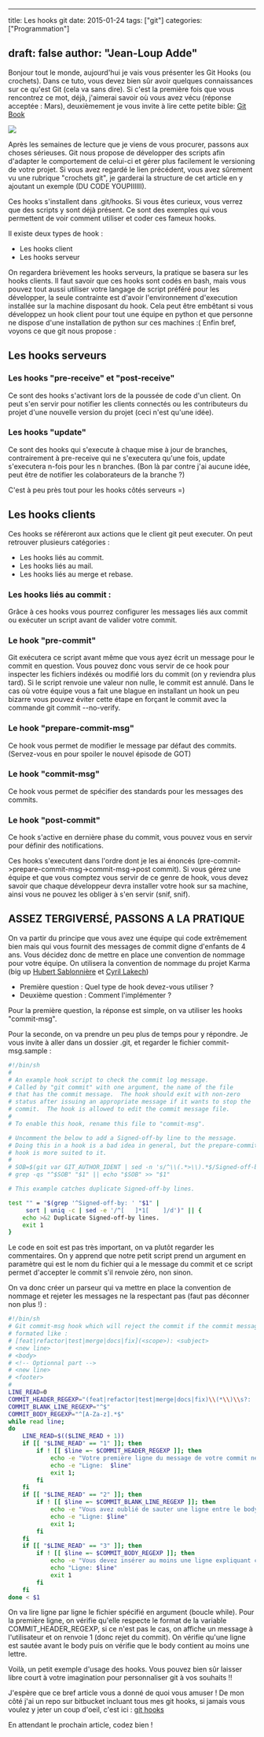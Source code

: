 
---
title: Les hooks git
date: 2015-01-24
tags: ["git"]
categories: ["Programmation"]

draft: false
author: "Jean-Loup Adde"
---

Bonjour tout le monde, aujourd'hui je vais vous présenter les
Git Hooks (ou crochets). Dans ce tuto, vous devez bien sûr avoir
quelques connaissances sur ce qu'est Git (cela va sans dire). Si c'est
la première fois que vous rencontrez ce mot, déjà, j'aimerai savoir où
vous avez vécu (réponse acceptée : Mars), deuxièmement je vous invite à
lire cette petite bible: [Git Book](http://git-scm.com/book/fr)

![](/post_preview/20150322_141530_git-blog-banner.png)

Après les semaines de lecture que je viens de vous procurer,
passons aux choses sérieuses. Git nous propose de développer des scripts
afin d'adapter le comportement de celui-ci et gérer plus facilement le
versioning de votre projet. Si vous avez regardé le lien précédent, vous
avez sûrement vu une rubrique "crochets git", je garderai la
structure de cet article en y ajoutant un exemple (DU CODE YOUPIIIIII).

Ces hooks s'installent dans .git/hooks. Si vous êtes curieux, vous
verrez que des scripts y sont déjà présent. Ce sont des exemples qui
vous permettent de voir comment utiliser et coder ces fameux
hooks.


 Il existe deux types de hook :

-   Les hooks client
-   Les hooks serveur

On regardera brièvement les hooks serveurs, la pratique se basera sur
les hooks clients. Il faut savoir que ces hooks sont codés en bash, mais
vous pouvez tout aussi utiliser votre langage de script préféré pour les
développer, la seule contrainte est d'avoir l'environnement
d'execution installée sur la machine disposant du hook. Cela peut être
embêtant si vous développez un hook client pour tout une équipe en
python et que personne ne dispose d'une installation de python
sur ces machines :( Enfin bref, voyons ce que git nous propose :

Les hooks serveurs
------------------

### Les hooks "pre-receive" et "post-receive"

Ce sont des hooks s'activant lors de la poussée de code d'un client.
On peut s'en servir pour notifier les clients connectés ou les
contributeurs du projet d'une nouvelle version du projet (ceci n'est
qu'une idée).

### Les hooks "update"

Ce sont des hooks qui s'execute à chaque mise à jour de branches,
contrairement à pre-receive qui ne s'executera qu'une fois, update
s'executera n-fois pour les n branches. (Bon là par contre j'ai aucune
idée, peut être de notifier les colaborateurs de la branche ?)

C'est à peu près tout pour les hooks côtés serveurs =)

Les hooks clients
-----------------------------

Ces hooks se référeront aux actions que le client git peut
executer. On peut retrouver plusieurs catégories :

-   Les hooks liés au commit.
-   Les hooks liés au mail.
-   Les hooks liés au merge et rebase.

### Les hooks liés au commit :

Grâce à ces hooks vous pourrez configurer les messages liés aux commit
ou exécuter un script avant de valider votre commit.

### Le hook "pre-commit"

Git exécutera ce script avant même que vous ayez écrit un message pour
le commit en question. Vous pouvez donc vous servir de ce hook pour
inspecter les fichiers indéxés ou modifié lors du commit (on y reviendra
plus tard). Si le script renvoie une valeur non nulle, le commit est
annulé. Dans le cas où votre équipe vous a fait une blague en installant
un hook un peu bizarre vous pouvez éviter cette étape en forçant le
commit avec la commande git commit --no-verify.

### Le hook "prepare-commit-msg"

Ce hook vous permet de modifier le message par défaut des commits.
(Servez-vous en pour spoiler le nouvel épisode de GOT)

### Le hook "commit-msg"

Ce hook vous permet de spécifier des standards pour les messages des
commits.

### Le hook "post-commit"

Ce hook s'active en dernière phase du commit, vous pouvez vous en
servir pour définir des notifications.

Ces hooks s'executent dans l'ordre dont je les ai énoncés
(pre-commit->prepare-commit-msg->commit-msg->post commit). Si vous
gérez une équipe et que vous comptez vous servir de ce genre de hook,
vous devez savoir que chaque développeur devra installer votre hook sur
sa machine, ainsi vous ne pouvez les obliger à s'en servir (snif,
snif).

ASSEZ TERGIVERSÉ, PASSONS A LA PRATIQUE
---------------------------------------

On va partir du principe que vous avez une équipe qui code extrêmement
bien mais qui vous fournit des messages de commit digne d'enfants de 4
ans. Vous décidez donc de mettre en place une convention de nommage pour
votre équipe. On utilisera la convention de nommage du projet Karma (big
up [Hubert Sablonnière](https://twitter.com/hsablonniere/) et [Cyril Lakech](https://twitter.com/cyril_lakech))

-   Première question : Quel type de hook devez-vous utiliser ?
-   Deuxième question : Comment l'implémenter ?

Pour la première question, la réponse est simple, on va utiliser les
hooks "commit-msg".

Pour la seconde, on va prendre un peu plus de temps pour y répondre. Je
vous invite à aller dans un dossier .git, et regarder le fichier
commit-msg.sample :

```bash
#!/bin/sh
#
# An example hook script to check the commit log message.
# Called by "git commit" with one argument, the name of the file
# that has the commit message.  The hook should exit with non-zero
# status after issuing an appropriate message if it wants to stop the
# commit.  The hook is allowed to edit the commit message file.
#
# To enable this hook, rename this file to "commit-msg".

# Uncomment the below to add a Signed-off-by line to the message.
# Doing this in a hook is a bad idea in general, but the prepare-commit-msg
# hook is more suited to it.
#
# SOB=$(git var GIT_AUTHOR_IDENT | sed -n 's/^\\(.*>\\).*$/Signed-off-by: \\1/p')
# grep -qs "^$SOB" "$1" || echo "$SOB" >> "$1"

# This example catches duplicate Signed-off-by lines.

test "" = "$(grep '^Signed-off-by: ' "$1" |
	 sort | uniq -c | sed -e '/^[ 	]*1[ 	]/d')" || {
	echo >&2 Duplicate Signed-off-by lines.
	exit 1
}
```

Le code en soit est pas très important, on va plutôt regarder les
commentaires. On y apprend que notre petit script prend un argument en
paramètre qui est le nom du fichier qui a le message du commit et ce
script permet d'accepter le commit s'il renvoie zéro, non sinon.

On va donc créer un parseur qui va mettre en place la convention de
nommage et rejeter les messages ne la respectant pas (faut pas déconner
non plus !) :

```bash
#!/bin/sh
# Git commit-msg hook which will reject the commit if the commit message is not
# formated like :
# [feat|refactor|test|merge|docs|fix](<scope>): <subject>
# <new line>
# <body>
# <!-- Optionnal part -->
# <new line>
# <footer>
#
LINE_READ=0
COMMIT_HEADER_REGEXP="(feat|refactor|test|merge|docs|fix)\\(*\\)\\s?: .+"
COMMIT_BLANK_LINE_REGEXP="^$"
COMMIT_BODY_REGEXP="^[A-Za-z].*$"
while read line;
do
    LINE_READ=$(($LINE_READ + 1))
    if [[ "$LINE_READ" == "1" ]]; then
        if ! [[ $line =~ $COMMIT_HEADER_REGEXP ]]; then
            echo -e "Votre première ligne du message de votre commit ne respecte pas la convention de nommage énoncée lors de la formation Git. Elle devrait être de la forme : [feat|refactor|test|merge|docs|fix](): . Cordialement, le responsable qualité."
            echo -e "Ligne:  $line"
            exit 1;
        fi
    fi
    if [[ "$LINE_READ" == "2" ]]; then
        if ! [[ $line =~ $COMMIT_BLANK_LINE_REGEXP ]]; then
            echo -e "Vous avez oublié de sauter une ligne entre le body et la première ligne de votre message de commit. Bonne chance pour le prochain message. Cordialement, le responsable qualité."
            echo -e "Ligne: $line"
            exit 1;
        fi
    fi
    if [[ "$LINE_READ" == "3" ]]; then
        if ! [[ $line =~ $COMMIT_BODY_REGEXP ]]; then
            echo -e "Vous devez insérer au moins une ligne expliquant comment vous avez développé la nouvelle fonctionnalité. Cordialement, le responsable qualité."
            echo "Ligne: $line"
            exit 1
        fi
    fi
done < $1
```

On va lire ligne par ligne le fichier spécifié en argument (boucle
while). Pour la première ligne, on vérifie qu'elle respecte le format
de la variable COMMIT_HEADER_REGEXP, si ce n'est pas le cas, on
affiche un message à l'utilisateur et on renvoie 1 (donc rejet du
commit). On vérifie qu'une ligne est sautée avant le body puis on
vérifie que le body contient au moins une lettre.

Voilà, un petit exemple d'usage des hooks. Vous pouvez bien sûr laisser
libre court à votre imagination pour personnaliser git à vos souhaits !!

J'espère que ce bref article vous a donné de quoi vous amuser ! De mon
côté j'ai un repo sur bitbucket incluant tous mes git hooks, si jamais
vous voulez y jeter un coup d'oeil, c'est ici : [git hooks](https://bitbucket.org/juanwolf/git-hooks)

En attendant le prochain article, codez bien !

